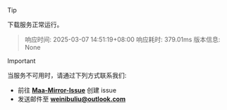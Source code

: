 > [!TIP]
下载服务正常运行。


> 响应时间: 2025-03-07 14:51:19+08:00
> 响应耗时: 379.01ms
> 版本信息: None

> [!IMPORTANT]
> 当服务不可用时，请通过下列方式联系我们: 
> - 前往 **[Maa-Mirror-Issue](https://github.com/MaaMirror/Maa-Mirror-Issue/issues)** 创建 issue
> - 发送邮件至 **<a href="mailto:weinibuliu@outlook.com">weinibuliu@outlook.com</a>**